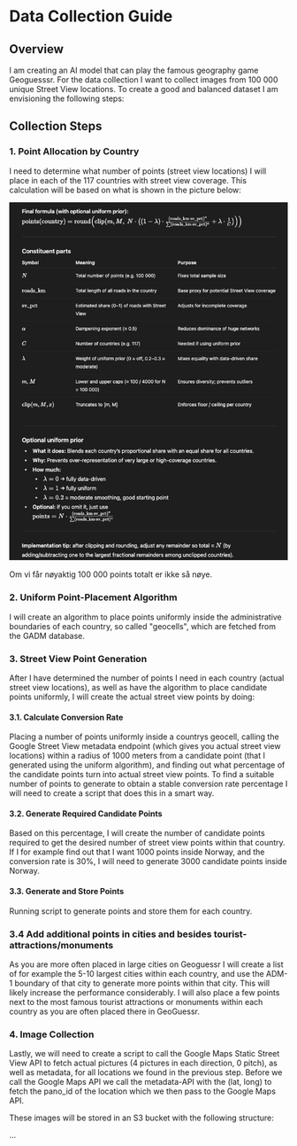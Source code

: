 # Data Collection Guide

## Overview

I am creating an AI model that can play the famous geography game Geoguesssr. For the data collection I want to collect images from 100 000 unique Street View locations. To create a good and balanced dataset I am envisioning the following steps:

## Collection Steps

### 1. Point Allocation by Country

I need to determine what number of points (street view locations) I will place in each of the 117 countries with street view coverage. This calculation will be based on what is shown in the picture below:

![Point Allocation Formula](images/point_allocation_formula.png)

Om vi får nøyaktig 100 000 points totalt er ikke så nøye.

### 2. Uniform Point-Placement Algorithm

I will create an algorithm to place points uniformly inside the administrative boundaries of each country, so called "geocells", which are fetched from the GADM database.

### 3. Street View Point Generation

After I have determined the number of points I need in each country (actual street view locations), as well as have the algorithm to place candidate points uniformly, I will create the actual street view points by doing:

#### 3.1. Calculate Conversion Rate

Placing a number of points uniformly inside a countrys geocell, calling the Google Street View metadata endpoint (which gives you actual street view locations) within a radius of 1000 meters from a candidate point (that I generated using the uniform algorithm), and finding out what percentage of the candidate points turn into actual street view points. To find a suitable number of points to generate to obtain a stable conversion rate percentage I will need to create a script that does this in a smart way.

#### 3.2. Generate Required Candidate Points

Based on this percentage, I will create the number of candidate points required to get the desired number of street view points within that country. If I for example find out that I want 1000 points inside Norway, and the conversion rate is 30%, I will need to generate 3000 candidate points inside Norway.

#### 3.3. Generate and Store Points

Running script to generate points and store them for each country.

### 3.4 Add additional points in cities and besides tourist-attractions/monuments

As you are more often placed in large cities on Geoguessr I will create a list of for example the 5-10 largest cities within each country, and use the ADM-1 boundary of that city to generate more points within that city. This will likely increase the performance considerably. I will also place a few points next to the most famous tourist attractions or monuments within each country as you are often placed there in GeoGuessr.

### 4. Image Collection

Lastly, we will need to create a script to call the Google Maps Static Street View API to fetch actual pictures (4 pictures in each direction, 0 pitch), as well as metadata, for all locations we found in the previous step. Before we call the Google Maps API we call the metadata-API with the (lat, long) to fetch the pano_id of the location which we then pass to the Google Maps API.

These images will be stored in an S3 bucket with the following structure:

...

